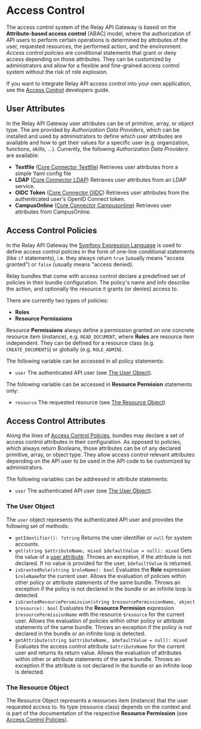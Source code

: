 # Access Control

The access control system of the Relay API Gateway is based on the **Attribute-based access control** (ABAC) model,
where the authorization of API users to perform certain operations is determined by attributes of the user, requested 
resources, the performed action, and the environment. _Access control policies_ are conditional statements that grant or
deny access depending on those attributes. They can be customized by administrators and allow for a flexible and
fine-grained access control system without the risk of role explosion.

If you want to integrate Relay API access control into your own application, see the
[Access Control](../dev/access_control.md) developers guide.

## User Attributes

In the Relay API Gateway user attributes can be of primitive, array, or object type. The are provided by 
_Authorization Data Providers_, which can be installed and used by administrators to define which user
attributes are available and how to get their values for a specific user (e.g. organization, functions, skills, ...).
Currently, the following _Authorization Data Providers_ are available:

* **Textfile** ([Core Connector Textfile](../../../components/api/core-connector-textfile/README.md)) Retrieves user attributes from a simple Yaml config file
* **LDAP** ([Core Connector LDAP](../../../components/api/core-connector-ldap/README.md)) Retrieves user attributes from an LDAP service.
* **OIDC Token** ([Core Connector OIDC](../../../components/api/core-connector-oidc/README.md)) Retrieves user attributes from the authenticated user's OpenID Connect 
token.
* **CampusOnline** ([Core Connector Campusonline](../../../components/api/core-connector-campusonline/README.md)) Retrieves user attributes from CampusOnline.

## Access Control Policies

In the Relay API Gateway the [Symfony Expression Language](./expression_language.md) is used to define access control
policies in the form of one-line conditional statements (like ```if``` statements), i.e. they always return ```true```
(usually means "access granted") or ```false``` (usually means "access denied).

Relay bundles that come with access control declare a predefined set of policies in their bundle configuration.
The policy's name and info describe the action, and optionally the resource it grants (or denies) access to.

There are currently two types of policies:

* **Roles**
* **Resource Permissions**

Resource **Permissions** always define a permission granted on one concrete resource item (instance), e.g. `READ_DOCUMENT`, where **Roles** are
resource item independent. They can be defined for a resource class (e.g. `CREATE_DOCUMENTS`) or globally (e.g. `ROLE_ADMIN`). 

The following variable can be accessed in all policy statements:

* ```user``` The authenticated API user (see [The User Object](#the-user-object)).

The following variable can be accessed in **Resource Permision** statements only:

* ```resource``` The requested resource (see [The Resource Object](#the-resource-object))

## Access Control Attributes

Along the lines of [Access Control Policies](#access-control-policies), bundles may declare a set of access control
attributes in their configuration. As opposed to policies, which always return Booleans, those attributes can be of any
declared primitive, array, or object type. They allow access control relevant attributes depending on the API user 
to be used in the API code to be customized by administrators.

The following variables can be addressed in attribute statements:
* ```user``` The authenticated API user (see [The User Object](#the-user-object)).

### The User Object

The ```user``` object represents the authenticated API user and provides the following set of methods:

* ```getIdentifier(): ?string``` Returns the user identifier or ```null``` for system accounts.
* ```get(string $attributeName, mixed $defaultValue = null): mixed``` Gets the value of a [user attribute](#user-attributes).
  Throws an exception, if the attribute is not declared. If no value is provided for the user, ```$defailtValue``` is
  returned.
* ```isGrantedRole(string $roleName): bool``` Evaluates the **Role** expression ```$roleName```for the current user. 
Allows the evaluation of policies within other policy or attribute
  statements of the same bundle. Throws an exception if the policy is not declared in the bundle or an infinite loop
  is detected.
* ```isGrantedResourcePersmission(string $resourcePermissionName, object $resource): bool``` Evaluates the **Resource Permision**
  expression ```$resourcePermissionName```
  with the resource ```$resource``` for the current user. Allows the evaluation of policies within other policy or attribute
  statements of the same bundle. Throws an exception if the policy is not declared in the bundle or an infinite loop
  is detected.
* ```getAttribute(string $attributeName, $defaultValue = null): mixed``` Evaluates the access control attribute
  ```$attributeName``` for the current user and returns its return value. Allows the evaluation of attributes within
  other or attribute statements of the same bundle. Throws an exception if the attribute is not declared
  in the bundle or an infinite loop is detected.

### The Resource Object

The Resource Object represents a resources item (instance) that the user requested access to. Its type (resource class) depends
on the context and is part of the documentation of the respective **Resource Permission** (see [Access Control Policies](#access-control-policies)).